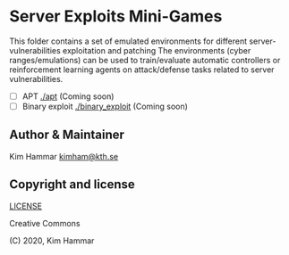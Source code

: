 # Server Exploits Mini-Games

This folder contains a set of emulated environments for different server-vulnerabilities exploitation and patching 
The environments (cyber ranges/emulations) can be used to train/evaluate automatic controllers or reinforcement learning agents on
attack/defense tasks related to server vulnerabilities. 

- [ ] APT [./apt](./apt) (Coming soon)
- [ ] Binary exploit [./binary_exploit](./binary_exploit) (Coming soon) 

## Author & Maintainer

Kim Hammar <kimham@kth.se>

## Copyright and license

[LICENSE](LICENSE.md)

Creative Commons

(C) 2020, Kim Hammar